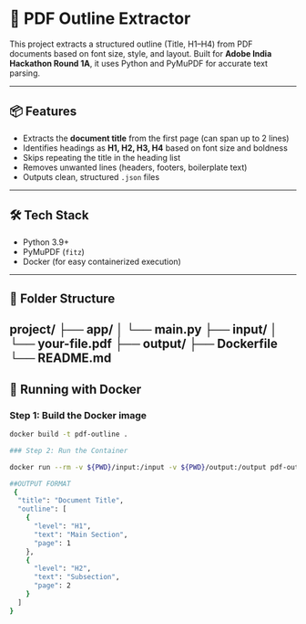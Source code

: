 # 📄 PDF Outline Extractor

This project extracts a structured outline (Title, H1–H4) from PDF documents based on font size, style, and layout. Built for **Adobe India Hackathon Round 1A**, it uses Python and PyMuPDF for accurate text parsing.

---

## 📦 Features

- Extracts the **document title** from the first page (can span up to 2 lines)
- Identifies headings as **H1, H2, H3, H4** based on font size and boldness
- Skips repeating the title in the heading list
- Removes unwanted lines (headers, footers, boilerplate text)
- Outputs clean, structured `.json` files

---

## 🛠️ Tech Stack

- Python 3.9+
- PyMuPDF (`fitz`)
- Docker (for easy containerized execution)

---

## 📁 Folder Structure

project/
├── app/
│ └── main.py
├── input/
│ └── your-file.pdf
├── output/
├── Dockerfile
└── README.md
---

## 🐳 Running with Docker

### Step 1: Build the Docker image

```bash
docker build -t pdf-outline .

### Step 2: Run the Container

docker run --rm -v ${PWD}/input:/input -v ${PWD}/output:/output pdf-outline

##OUTPUT FORMAT
 {
  "title": "Document Title",
  "outline": [
    {
      "level": "H1",
      "text": "Main Section",
      "page": 1
    },
    {
      "level": "H2",
      "text": "Subsection",
      "page": 2
    }
  ]
}

